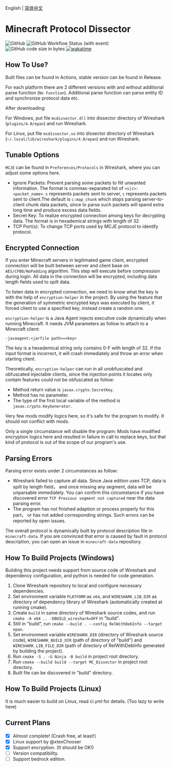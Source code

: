 English | [简体中文](./README-zh_CN.MD)

# Minecraft Protocol Dissector

![GitHub](https://img.shields.io/github/license/Nickid2018/MC_Dissector)
![GitHub Workflow Status (with event)](https://img.shields.io/github/actions/workflow/status/Nickid2018/MC_Dissector/ci.yml)
![GitHub code size in bytes](https://img.shields.io/github/languages/code-size/Nickid2018/MC_Dissector)
[![wakatime](https://wakatime.com/badge/user/74cf9ef2-54ee-470f-a4ae-03e46a1e3c77/project/07a6974f-bdb4-40ce-98f1-f16c123aa610.svg)](https://wakatime.com/badge/user/74cf9ef2-54ee-470f-a4ae-03e46a1e3c77/project/07a6974f-bdb4-40ce-98f1-f16c123aa610)

## How To Use?

Built files can be found in Actions, stable version can be found in Release.

For each platform there are 2 different versions with and without additional parse function (`No Function`). Additional parse function can parse entity ID and synchronize protocol data etc.

After downloading:

For Windows, put file `mcdissector.dll` into dissector directory of Wireshark (`plugins/4.0/epan`) and run Wireshark.

For Linux, put file `mcdissector.so` into dissector directory of Wireshark (`~/.local/lib/wireshark/plugins/4.0/epan`) and run Wireshark.

## Tunable Options

`MCJE` can be found in `Preferences/Protocols` in Wireshark, where you can adjust some options here.

* Ignore Packets: Prevent parsing some packets to filt unwanted information. The format is commas-separated list of `<s|c>:<packet_name>`. `s` represents packets sent to server, `c` represents packets sent to client.The default is `c:map_chunk` which stops parsing server-to-client chunk data packets, since to parse such packets will spend extra long time and produce excess data fields.
* Secret Key: To realize encrypted connection among keys for decrypting data. The format is in hexademical strings with length of 32.
* TCP Port(s): To change TCP ports used by MCJE protocol to identify protocol.

## Encrypted Connection

If you enter Minecraft servers in legitimated game client, encrypted connection will be built between server and client base on `AES/CFB8/NoPadding` algorithm.
This step will execute before compression during login. All data in the connection will be encrypted, including data length fields used to spilt data.

To listen data in encrypted connection, we need to know what the key is with the help of `encryption-helper` in the project.
By using the feature that the generation of symmetric encrypted keys was executed by client, it forced client to use a specified key, instead create a random one.

`encryption-helper` is a Java Agent injects executive code dynamically when running Minecraft. It needs JVM parameters as follow to attach to a Minecraft client:

```shell
-javaagent:<jarfile path>=<key>
```

The key is a hexademical string only contains 0-F with length of 32. If the input format is incorrect, it will crash immediately and throw an error when starting client.

Theoretically, `encryption-helper` can run in all unobfuscated and obfuscated injectable clients, since the injection points it locates only contain features could not be obfuscated as follow:

* Method return value is `javax.crypto.SecretKey`.
* Method has no parameter.
* The type of the first local variable of the method is `javax.crypto.KeyGenerator`.

Very few mods modify logics here, so it's safe for the program to modify. It should not conflict with mods.

Only a single circumstance will disable the program: Mods have modified encryption logics here and resulted in failure in call to replace keys, but that kind of protocol is out of the scope of our program's use.

## Parsing Errors

Parsing error exists under 2 circumstances as follow:

* Wireshark failed to capture all data. Since Java edition uses TCP, data is spilt by length field， and once missing any segment, data will be unparsable immediately. You can confirm this circumstance if you have discovered error `TCP Previous segment not captured` near the data parsing error.
* The program has not finished adaption or process properly for this part， or has not added corresponding strings. Such errors can be reported by open issues.

The overall protocol is dynamically built by protocol description file in `minecraft-data`. If you are convinced that error is caused by fault in protocol description, you can open an issue in `minecraft-data` repository.

## How To Build Projects (Windows)

Building this project needs support from source code of Wireshark and dependency configuration, and python is needed for code generation.

1. Clone Wireshark repository to local and configure necessary dependencies.
2. Set environment variable `PLATFORM` as `x64`, and `WIRESHARK_LIB_DIR` as directory of dependency library of Wireshark (automatically created at running cmake).
3. Create `build` in same directory of Wireshark source codes, and run `cmake -A x64 .. -DBUILD_wireshark=OFF` in "build".
4. Still in "build", run `cmake --build . --config RelWithDebInfo --target epan`.
5. Set environment variable `WIRESHARK_DIR` (directory of Wireshark source code), `WIRESHARK_BUILD_DIR` (path of directory of "build") and `WIRESHARK_LIB_FILE_DIR` (path of directory of RelWithDebInfo generated by building the project).
6. Run `cmake -S . -G Ninja -B build` in project root directory.
7. Run `cmake --build build --target MC_Dissector` in project root directory.
8. Built file can be discovered in "build" directory.

## How To Build Projects (Linux)

It is much easier to build on Linux, read ci.yml for details. (Too lazy to write here)

## Current Plans

- [x] Almost complete! (Crash free, at least!）
- [x] Linux support by @xtexChooser
- [x] Support encryption. (It should be OK!)
- [ ] Version compatibility.
- [ ] Support bedrock edition.
